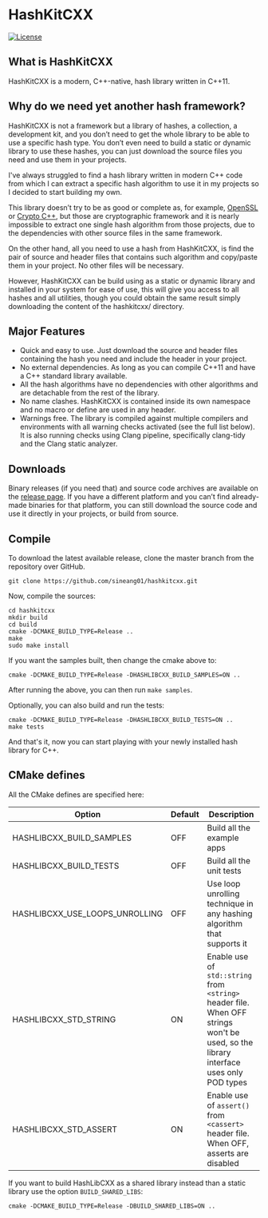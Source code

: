 # HashKitCXX

[![License](https://img.shields.io/badge/License-BSD-blue.svg)](https://github.com/Snaipe/Criterion/blob/master/LICENSE)

## What is HashKitCXX
HashKitCXX is a modern, C++-native, hash library written in C++11.

## Why do we need yet another hash framework?
HashKitCXX is not a framework but a library of hashes, a collection, a development kit, and you don’t need to get the whole library to be able to use a specific hash type. You don’t even need to build a static or dynamic library to use these hashes, you can just download the source files you need and use them in your projects.

I've always struggled to find a hash library written in modern C++ code from which I can extract a specific hash algorithm to use it in my projects so I decided to start building my own.

This library doesn’t try to be as good or complete as, for example, [OpenSSL](https://github.com/openssl/openssl) or [Crypto C++](https://github.com/weidai11/cryptopp), but those are cryptographic framework and it is nearly impossible to extract one single hash algorithm from those projects, due to the dependencies with other source files in the same framework.

On the other hand, all you need to use a hash from HashKitCXX, is find the pair of source and header files that contains such algorithm and copy/paste them in your project. No other files will be necessary.

However, HashKitCXX can be build using as a static or dynamic library and installed in your system for ease of use, this will give you access to all hashes and all utilities, though you could obtain the same result simply downloading the content of the hashkitcxx/ directory.

## Major Features
  * Quick and easy to use. Just download the source and header files containing the hash you need and include the header in your project.
  * No external dependencies. As long as you can compile C++11 and have a C++ standard library available.
  * All the hash algorithms have no dependencies with other algorithms and are detachable from the rest of the library.
  * No name clashes. HashKitCXX is contained inside its own namespace and no macro or define are used in any header.
  * Warnings free. The library is compiled against multiple compilers and environments with all warning checks activated (see the full list below). It is also running checks using Clang pipeline, specifically clang-tidy and the Clang static analyzer.

## Downloads
Binary releases (if you need that) and source code archives are available on the [release page](https://github.com/sineang01/hashkitcxx/releases).
If you have a different platform and you can’t find already-made binaries for that platform, you can still download the source code and use it directly in your projects, or build from source.

## Compile
To download the latest available release, clone the master branch from the repository over GitHub.

    git clone https://github.com/sineang01/hashkitcxx.git
	
Now, compile the sources:

    cd hashkitcxx
    mkdir build
    cd build
    cmake -DCMAKE_BUILD_TYPE=Release ..
    make
    sudo make install
	
If you want the samples built, then change the cmake above to:

    cmake -DCMAKE_BUILD_TYPE=Release -DHASHLIBCXX_BUILD_SAMPLES=ON ..
	
After running the above, you can then run `make samples`.

Optionally, you can also build and run the tests:

    cmake -DCMAKE_BUILD_TYPE=Release -DHASHLIBCXX_BUILD_TESTS=ON ..
    make tests
	
And that's it, now you can start playing with your newly installed hash library for C++.

## CMake defines

All the CMake defines are specified here:

| Option                         | Default | Description |
|--------------------------------|---------|-------------|
| HASHLIBCXX_BUILD_SAMPLES       | OFF     | Build all the example apps |
| HASHLIBCXX_BUILD_TESTS         | OFF     | Build all the unit tests |
| HASHLIBCXX_USE_LOOPS_UNROLLING | OFF     | Use loop unrolling technique in any hashing algorithm that supports it |
| HASHLIBCXX_STD_STRING          | ON      | Enable use of `std::string` from `<string>` header file. When OFF strings won't be used, so the library interface uses only POD types |
| HASHLIBCXX_STD_ASSERT          | ON      | Enable use of `assert()` from `<cassert>` header file. When OFF, asserts are disabled |

If you want to build HashLibCXX as a shared library instead than a static library use the option `BUILD_SHARED_LIBS`:

    cmake -DCMAKE_BUILD_TYPE=Release -DBUILD_SHARED_LIBS=ON ..
